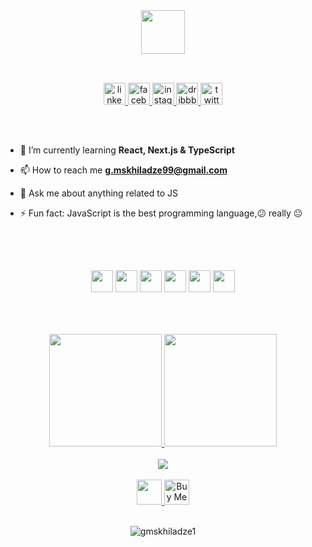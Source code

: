 <div align="center">
<img src="https://readme-typing-svg.herokuapp.com?vCenter=true&width=550&lines=Hi,+I'm+Giorgi,+Welcome+To+My+Github+Profile." height="70"/>
</div>  

##
<br/>

<div align="center">
<!-- <a href="mailto:g.mskhiladze99@gmail.com">
<img src="https://img.shields.io/badge/-Gmail-%23333?style=for-the-badge&logo=gmail&logoColor=white" alt="gmail" target="_blank" height="35" />
</a> -->
<a href="https://linkedin.com/in/giorgimskhiladze" target="_blank">
<img src=https://img.shields.io/badge/linkedin-%231E77B5.svg?&style=for-the-badge&logo=linkedin&logoColor=white alt="linkedin" target="_blank" height="35" />
</a>
<a href="https://www.facebook.com/giorgimskhiladze99" target="_blank">
<img src=https://img.shields.io/badge/facebook-%232E87FB.svg?&style=for-the-badge&logo=facebook&logoColor=white alt="facebook" target="_blank" height="35" />
</a> 
<a href="https://instagram.com/giorgi.mskhiladze" target="_blank">
<img src="https://img.shields.io/badge/-Instagram-%23E4405F?style=for-the-badge&logo=instagram&logoColor=white" alt="instagram" target="_blank" height="35" />
</a>
<a href="https://dribbble.com/wazaaa" target="_blank">
<img src="https://img.shields.io/badge/dribbble-%23E45285.svg?&style=for-the-badge&logo=dribbble&logoColor=white" alt="dribbble" target="_blank" height="35" />
</a>  
<a href="https://twitter.com/g_mskhiladze" target="_blank">
<img src="https://img.shields.io/badge/twitter-%2300acee.svg?&style=for-the-badge&logo=twitter&logoColor=white" alt="twitter" target="_blank" height="35" />
</a>
<!-- <a href="https://dev.to/gmskhiladze" target="blank">
<img src="https://img.shields.io/badge/dev.to-0A0A0A?style=for-the-badge&logo=dev.to&logoColor=white" alt="gmskhiladze" target="_blank" height="35" />
</a>
<a href="https://medium.com/@g.mskhiladze99" target="blank">
<img src="https://img.shields.io/badge/Medium-12100E?style=for-the-badge&logo=medium&logoColor=white" alt="@g.mskhiladze99" target="_blank" height="35" />
</a>
<a href="https://stackoverflow.com/users/18419460" target="blank">
<img src="https://img.shields.io/badge/Stack_Overflow-FE7A16?style=for-the-badge&logo=stack-overflow&logoColor=white" alt="18419460" target="_blank" height="35" />
</a> -->
</div>  

##

<br/>

<!-- - 🔭 I’m currently working on [Repo Name](https://github.com/)  -->

- 🌱 I’m currently learning **React, Next.js & TypeScript**

<!-- - 👨‍💻 All of my projects are available at Not ready yet 😞 -->

- 📫 How to reach me **g.mskhiladze99@gmail.com**

- 💬 Ask me about anything related to JS   

- ⚡ Fun fact: JavaScript is the best programming language,😕 really 😐  

<br/>  

## 

<br/>  

<div align="center">
  <img src="https://img.shields.io/badge/HTML5-E34F26?style=for-the-badge&logo=html5&logoColor=white" height="35">
  <img src="https://img.shields.io/badge/CSS3-1572B6?style=for-the-badge&logo=css3&logoColor=white" height="35">
  <img src="https://img.shields.io/badge/Sass-CC6699?style=for-the-badge&logo=sass&logoColor=white" height="35">
  <img src="https://img.shields.io/badge/Bootstrap-563D7C?style=for-the-badge&logo=bootstrap&logoColor=white" height="35">
  <img src="https://img.shields.io/badge/JavaScript-F7DF1E?style=for-the-badge&logo=javascript&logoColor=black" height="35">
  <img src="https://img.shields.io/badge/React-20232A?style=for-the-badge&logo=react&logoColor=61DAFB" height="35">
</div>

##

<br/>  

<br/>  

<div align="center">
  <a href="https://github.com/gmskhiladze">
  <img height="180em" src="https://github-readme-stats.vercel.app/api?username=gmskhiladze&show_icons=true&theme=dracula&include_all_commits=true&count_private=true"/>
  <img height="180em" src="https://github-readme-stats.vercel.app/api/top-langs/?username=gmskhiladze&layout=compact&langs_count=7&theme=dracula"/>
</div>

<br/>
  
<div align="center">
<img src="https://spotify-github-profile.vercel.app/api/view?uid=vajuz219zlyy5tsxcyidvtj27&cover_image=true&theme=default&bar_color_cover=true" />
</div>
  
<br/> 

<div align="center">
  
<a href="https://paypal.me/giorgimskhiladze?country.x=GE&locale.x=en_US" target="_blank">
<img src="https://img.shields.io/badge/PayPal-00457C?style=for-the-badge&logo=paypal&logoColor=white" height="40"/>
</a>
  
<a href="https://www.buymeacoffee.com/gmskhiladze" target="_blank" style="display: inline-block;">
 <img src="https://cdn.buymeacoffee.com/buttons/default-orange.png" alt="Buy Me A Coffee" height="40">
</a>
</div>
  
<br/>

<div align="center">
<p align="center"> <img src="https://komarev.com/ghpvc/?username=gmskhiladze1&label=Profile%20views&color=0e75b6&style=flat" alt="gmskhiladze1" /> </p>
</div>

<br />
